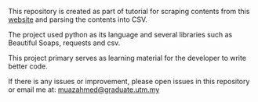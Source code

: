 This repository is created as part of tutorial for scraping contents from this [website](https://www.trollandtoad.com) and parsing the contents into CSV.

The project used python as its language and several libraries such as Beautiful Soaps, requests and csv. 

This project primary serves as learning material for the developer to write better code.

If there is any issues or improvement, please open issues in this repository or email me at: muazahmed@graduate.utm.my
